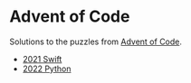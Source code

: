 # Advent of Code

Solutions to the puzzles from [Advent of Code](https://adventofcode.com/).

- [2021 Swift](https://github.com/romanpeters/advent-of-code-2021)
- [2022 Python](https://github.com/romanpeters/advent-of-code-2022)
